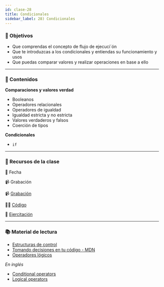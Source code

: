 ```yaml
---
id: clase-28
title: Condicionales
sidebar_label: 28) Condicionales
---
```


### 🏁 Objetivos

- Que comprendas el concepto de flujo de ejecuci´ón
- Que te introduzcas a los condicionales y entiendas su funcionamiento y usos
- Que puedas comparar valores y realizar operaciones en base a ello

---

### 📝 Contenidos

**Comparaciones y valores verdad**

- Booleanos
- Operadores relacionales
- Operadores de igualdad
- Igualdad estricta y no estricta
- Valores verdaderos y falsos
- Coerción de tipos

**Condicionales**

- `if`

---

### 🚀 Recursos de la clase

📆 Fecha

📹 Grabación

📹 [Grabación](http://www.zoom.com)

👩‍💻 [Código](https://www.notion.so/pabloh/www.github.com)

💪 [Ejercitación](http://www.github.com)

---

### 📚 Material de lectura

- [Estructuras de control](https://frontend.adaitw.org/docs/js/js04)
- [Tomando decisiones en tu código - MDN](https://developer.mozilla.org/es/docs/Learn/JavaScript/Building_blocks/conditionals)
- [Operadores lógicos](https://developer.mozilla.org/es/docs/Web/JavaScript/Referencia/Operadores/Operadores_l%C3%B3gicos)

_En inglés_

- [Conditional operators](https://javascript.info/ifelse)
- [Logical operators](https://javascript.info/logical-operators)
